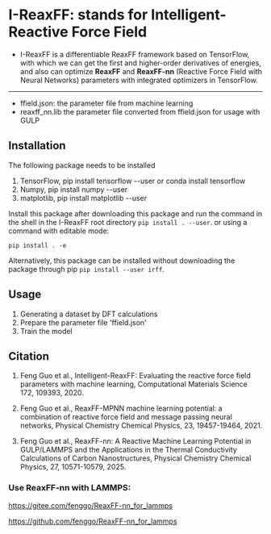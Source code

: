 # I-ReaxFF: stands for Intelligent-Reactive Force Field

- I-ReaxFF is a differentiable ReaxFF framework based on TensorFlow, with which we can get the first and higher-order derivatives of energies, and also can optimize **ReaxFF** and **ReaxFF-nn** (Reactive Force Field with Neural Networks) parameters with integrated optimizers in TensorFlow.

---

* ffield.json: the parameter file from machine learning
* reaxff_nn.lib  the parameter file converted from ffield.json for usage with GULP

## Installation
 The following package needs to be installed
1. TensorFlow, pip install tensorflow --user or conda install tensorflow
2. Numpy, pip install numpy --user
3. matplotlib, pip install matplotlib --user

Install this package after downloading this package and run the command in the shell in the I-ReaxFF root directory ``` pip install . --user ```. 
or using a command with editable mode: 
```shell
pip install . -e
```
Alternatively, this package can be installed without downloading the package through pip
``` pip install --user irff ```.

## Usage

1. Generating a dataset by DFT calculations
2. Prepare the parameter file 'ffield.json' 
3. Train the model

## Citation
1. Feng Guo et al., Intelligent-ReaxFF: Evaluating the reactive force field parameters with machine learning, Computational Materials Science 172, 109393, 2020. 

2. Feng Guo et al., ReaxFF-MPNN machine learning potential: a combination of reactive force field and message passing neural networks, Physical Chemistry Chemical Physics, 23, 19457-19464, 2021.

3. Feng Guo et al., ReaxFF-nn: A Reactive Machine Learning Potential in GULP/LAMMPS and the Applications in the Thermal Conductivity Calculations of Carbon Nanostructures, Physical Chemistry Chemical Physics, 27, 10571-10579, 2025.

### Use ReaxFF-nn with LAMMPS:
https://gitee.com/fenggo/ReaxFF-nn_for_lammps

https://github.com/fenggo/ReaxFF-nn_for_lammps


